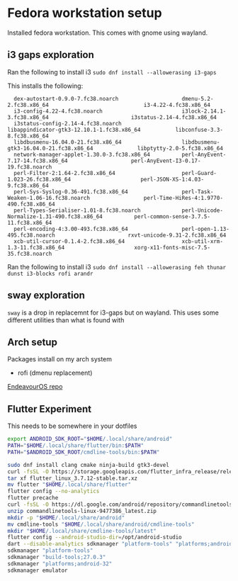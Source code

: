 # Fedora workstation setup

Installed fedora workstation. This comes with gnome using wayland.

## i3 gaps exploration

Ran the following to install i3
`sudo dnf install --allowerasing i3-gaps`

This installs the following:

      dex-autostart-0.9.0-7.fc38.noarch                    dmenu-5.2-2.fc38.x86_64                              i3-4.22-4.fc38.x86_64
      i3-config-4.22-4.fc38.noarch                         i3lock-2.14.1-3.fc38.x86_64                          i3status-2.14-4.fc38.x86_64
      i3status-config-2.14-4.fc38.noarch                   libappindicator-gtk3-12.10.1-1.fc38.x86_64           libconfuse-3.3-8.fc38.x86_64
      libdbusmenu-16.04.0-21.fc38.x86_64                   libdbusmenu-gtk3-16.04.0-21.fc38.x86_64              libptytty-2.0-5.fc38.x86_64
      network-manager-applet-1.30.0-3.fc38.x86_64          perl-AnyEvent-7.17-14.fc38.x86_64                    perl-AnyEvent-I3-0.17-19.fc38.noarch
      perl-Filter-2:1.64-2.fc38.x86_64                     perl-Guard-1.023-26.fc38.x86_64                      perl-JSON-XS-1:4.03-9.fc38.x86_64
      perl-Sys-Syslog-0.36-491.fc38.x86_64                 perl-Task-Weaken-1.06-16.fc38.noarch                 perl-Time-HiRes-4:1.9770-490.fc38.x86_64
      perl-Types-Serialiser-1.01-8.fc38.noarch             perl-Unicode-Normalize-1.31-490.fc38.x86_64          perl-common-sense-3.7.5-11.fc38.x86_64
      perl-encoding-4:3.00-493.fc38.x86_64                 perl-open-1.13-495.fc38.noarch                       rxvt-unicode-9.31-2.fc38.x86_64
      xcb-util-cursor-0.1.4-2.fc38.x86_64                  xcb-util-xrm-1.3-11.fc38.x86_64                      xorg-x11-fonts-misc-7.5-35.fc38.noarch

Ran the following to install i3
`sudo dnf install --allowerasing feh thunar dunst i3-blocks rofi arandr`

## sway exploration

`sway` is a drop in replacemnt for i3-gaps but on wayland. This uses
some different utilities than what is found with

## Arch setup

Packages install on my arch system

-   rofi (dmenu replacement)

[EndeavourOS
repo](https://github.com/endeavouros-team/endeavouros-i3wm-setup)

## Flutter Experiment

This needs to be somewhere in your dotfiles

``` bash
export ANDROID_SDK_ROOT="$HOME/.local/share/android"
PATH="$HOME/.local/share/flutter/bin:$PATH"
PATH="$ANDROID_SDK_ROOT/cmdline-tools/bin:$PATH"
```

``` bash
sudo dnf install clang cmake ninja-build gtk3-devel
curl -fsSL -O https://storage.googleapis.com/flutter_infra_release/releases/stable/linux/flutter_linux_3.7.12-stable.tar.xz
tar xf flutter_linux_3.7.12-stable.tar.xz
mv flutter "$HOME/.local/share/flutter"
flutter config --no-analytics
flutter precache
curl -fsSL -O https://dl.google.com/android/repository/commandlinetools-linux-9477386_latest.zip
unzip commandlinetools-linux-9477386_latest.zip
mkdir -p "$HOME/.local/share/android"
mv cmdline-tools "$HOME/.local/share/android/cmdline-tools"
mkdir "$HOME/.local/share/cmdline-tools/latest"
flutter config --android-studio-dir=/opt/android-studio
dart --disable-analytics sdkmanager "platform-tools" "platforms;android-33" sdkmanager "system-images;android-30;default;x86_64"
sdkmanager "platform-tools"
sdkmanager "build-tools;27.0.3"
sdkmanager "platforms;android-32"
sdkmanager emulator
```
